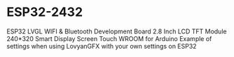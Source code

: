 # ESP32-2432
ESP32 LVGL WIFI & Bluetooth Development Board 2.8 Inch LCD TFT Module 240*320 Smart Display Screen Touch WROOM for Arduino
Example of settings when using LovyanGFX with your own settings on ESP32


